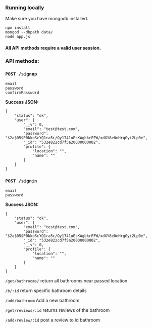 ### Running locally

Make sure you have mongodb installed.

    npm install
    mongod --dbpath data/
    node app.js

#### All API methods require a valid user session.

### API methods:

### `POST /signup`

    email
    password
    confirmPassword

**Success JSON:**

    {
        "status": "ok",
        "user": {
            "__v": 0,
            "email": "test@test.com",
            "password": "$2a$05$P0kkoScYQ1ra5c/Qy1741uEsKAgbkrFFW/xdXY8e0nHrgGyi2Lp0e",
            "_id": "532e822cd7f5a20000000002",
            "profile": {
                "location": "",
                "name": ""
            }
        }
    }

### `POST /signin`

    email
    password

**Success JSON:**

    {
        "status": "ok",
        "user": {
            "email": "test@test.com",
            "password": "$2a$05$P0kkoScYQ1ra5c/Qy1741uEsKAgbkrFFW/xdXY8e0nHrgGyi2Lp0e",
            "_id": "532e822cd7f5a20000000002",
            "__v": 0,
            "profile": {
                "location": "",
                "name": ""
            }
        }
    }

`/get/bathrooms/`
return all bathrooms near passed location

`/b/:id`
return specific bathroom details

`/add/bathroom`
Add a new bathroom

`/get/reviews/:id`
returns reviews of the bathroom

`/add/review/:id`
post a review to id bathroom
